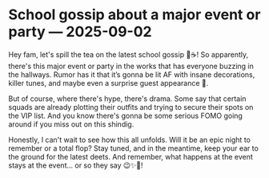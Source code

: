 # School gossip about a major event or party — 2025-09-02

Hey fam, let's spill the tea on the latest school gossip 🐸☕️! So apparently, there's this major event or party in the works that has everyone buzzing in the hallways. Rumor has it that it’s gonna be lit AF with insane decorations, killer tunes, and maybe even a surprise guest appearance 👀. 

But of course, where there's hype, there's drama. Some say that certain squads are already plotting their outfits and trying to secure their spots on the VIP list. And you know there's gonna be some serious FOMO going around if you miss out on this shindig. 

Honestly, I can't wait to see how this all unfolds. Will it be an epic night to remember or a total flop? Stay tuned, and in the meantime, keep your ear to the ground for the latest deets. And remember, what happens at the event stays at the event... or so they say 😉✨🎉!
